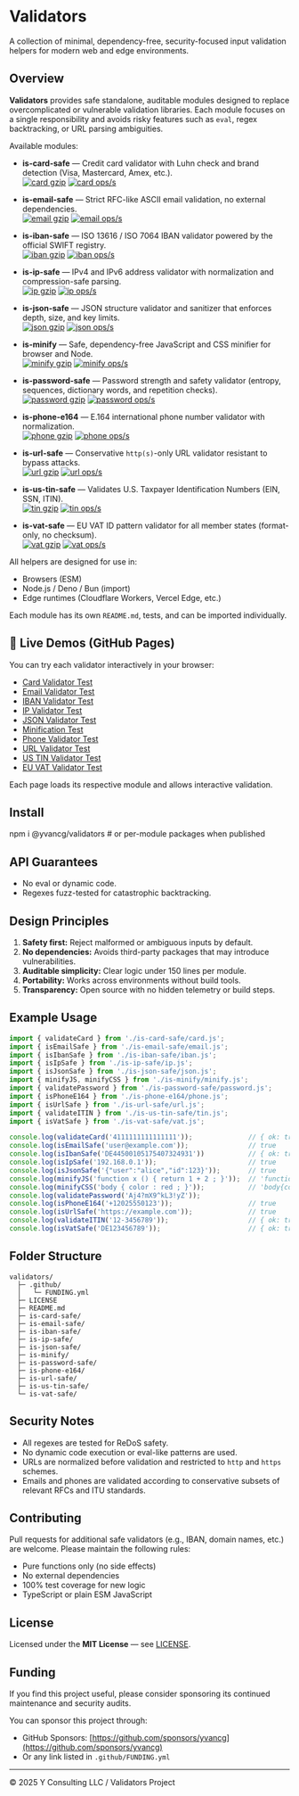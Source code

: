# Validators

A collection of minimal, dependency-free, security-focused input validation helpers for modern web and edge environments.

## Overview

**Validators** provides safe standalone, auditable modules designed to replace overcomplicated or vulnerable validation libraries. Each module focuses on a single responsibility and avoids risky features such as `eval`, regex backtracking, or URL parsing ambiguities.

Available modules:

- **is-card-safe** — Credit card validator with Luhn check and brand detection (Visa, Mastercard, Amex, etc.).  
  [![card gzip](https://img.shields.io/endpoint?url=https://raw.githubusercontent.com/yvancg/validators/main/metrics/card.js.json)](./metrics/card.js.json)
  [![card ops/s](https://img.shields.io/endpoint?url=https://raw.githubusercontent.com/yvancg/validators/main/bench/card.json)](./bench/card.json)

- **is-email-safe** — Strict RFC-like ASCII email validation, no external dependencies.  
  [![email gzip](https://img.shields.io/endpoint?url=https://raw.githubusercontent.com/yvancg/validators/main/metrics/email.js.json)](./metrics/email.js.json)
  [![email ops/s](https://img.shields.io/endpoint?url=https://raw.githubusercontent.com/yvancg/validators/main/bench/email.json)](./bench/email.json)

- **is-iban-safe** — ISO 13616 / ISO 7064 IBAN validator powered by the official SWIFT registry.  
  [![iban gzip](https://img.shields.io/endpoint?url=https://raw.githubusercontent.com/yvancg/validators/main/metrics/iban.js.json)](./metrics/iban.js.json)
  [![iban ops/s](https://img.shields.io/endpoint?url=https://raw.githubusercontent.com/yvancg/validators/main/bench/iban.json)](./bench/iban.json)

- **is-ip-safe** — IPv4 and IPv6 address validator with normalization and compression-safe parsing.  
  [![ip gzip](https://img.shields.io/endpoint?url=https://raw.githubusercontent.com/yvancg/validators/main/metrics/ip.js.json)](./metrics/ip.js.json)
  [![ip ops/s](https://img.shields.io/endpoint?url=https://raw.githubusercontent.com/yvancg/validators/main/bench/ip.json)](./bench/ip.json)

- **is-json-safe** — JSON structure validator and sanitizer that enforces depth, size, and key limits.  
  [![json gzip](https://img.shields.io/endpoint?url=https://raw.githubusercontent.com/yvancg/validators/main/metrics/json.js.json)](./metrics/json.js.json)
  [![json ops/s](https://img.shields.io/endpoint?url=https://raw.githubusercontent.com/yvancg/validators/main/bench/json.json)](./bench/json.json)

- **is-minify** — Safe, dependency-free JavaScript and CSS minifier for browser and Node.  
  [![minify gzip](https://img.shields.io/endpoint?url=https://raw.githubusercontent.com/yvancg/validators/main/metrics/minify.js.json)](./metrics/minify.js.json)
  [![minify ops/s](https://img.shields.io/endpoint?url=https://raw.githubusercontent.com/yvancg/validators/main/bench/minify.json)](./bench/minify.json)

- **is-password-safe** — Password strength and safety validator (entropy, sequences, dictionary words, and repetition checks).  
  [![password gzip](https://img.shields.io/endpoint?url=https://raw.githubusercontent.com/yvancg/validators/main/metrics/password.js.json)](./metrics/password.js.json)
  [![password ops/s](https://img.shields.io/endpoint?url=https://raw.githubusercontent.com/yvancg/validators/main/bench/password.json)](./bench/password.json)

- **is-phone-e164** — E.164 international phone number validator with normalization.  
  [![phone gzip](https://img.shields.io/endpoint?url=https://raw.githubusercontent.com/yvancg/validators/main/metrics/phone.js.json)](./metrics/phone.js.json)
  [![phone ops/s](https://img.shields.io/endpoint?url=https://raw.githubusercontent.com/yvancg/validators/main/bench/phone.json)](./bench/phone.json)

- **is-url-safe** — Conservative `http(s)`-only URL validator resistant to bypass attacks.  
  [![url gzip](https://img.shields.io/endpoint?url=https://raw.githubusercontent.com/yvancg/validators/main/metrics/url.js.json)](./metrics/url.js.json)
  [![url ops/s](https://img.shields.io/endpoint?url=https://raw.githubusercontent.com/yvancg/validators/main/bench/url.json)](./bench/url.json)

- **is-us-tin-safe** — Validates U.S. Taxpayer Identification Numbers (EIN, SSN, ITIN).   
  [![tin gzip](https://img.shields.io/endpoint?url=https://raw.githubusercontent.com/yvancg/validators/main/metrics/tin.js.json)](./metrics/tin.js.json)
  [![tin ops/s](https://img.shields.io/endpoint?url=https://raw.githubusercontent.com/yvancg/validators/main/bench/tin.json)](./bench/tin.json)

- **is-vat-safe** — EU VAT ID pattern validator for all member states (format-only, no checksum).  
  [![vat gzip](https://img.shields.io/endpoint?url=https://raw.githubusercontent.com/yvancg/validators/main/metrics/vat.js.json)](./metrics/vat.js.json)
  [![vat ops/s](https://img.shields.io/endpoint?url=https://raw.githubusercontent.com/yvancg/validators/main/bench/vat.json)](./bench/vat.json)

All helpers are designed for use in:
- Browsers (ESM)
- Node.js / Deno / Bun (import)
- Edge runtimes (Cloudflare Workers, Vercel Edge, etc.)

Each module has its own `README.md`, tests, and can be imported individually.

## 🔗 Live Demos (GitHub Pages)

You can try each validator interactively in your browser:

- [Card Validator Test](https://yvancg.github.io/validators/is-card-safe/card-test.html)
- [Email Validator Test](https://yvancg.github.io/validators/is-email-safe/email-test.html)
- [IBAN Validator Test](https://yvancg.github.io/validators/is-iban-safe/iban-test.html)
- [IP Validator Test](https://yvancg.github.io/validators/is-ip-safe/ip-test.html)
- [JSON Validator Test](https://yvancg.github.io/validators/is-json-safe/json-test.html)
- [Minification Test](https://yvancg.github.io/validators/is-minify/minify-test.html)
- [Phone Validator Test](https://yvancg.github.io/validators/is-phone-e164/phone-test.html)
- [URL Validator Test](https://yvancg.github.io/validators/is-url-safe/url-test.html)
- [US TIN Validator Test](https://yvancg.github.io/validators/is-us-tin-safe/tin-test.html)
- [EU VAT Validator Test](https://yvancg.github.io/validators/is-vat-safe/vat-test.html)

Each page loads its respective module and allows interactive validation.

## Install

npm i @yvancg/validators  # or per-module packages when published

## API Guarantees

- No eval or dynamic code.
- Regexes fuzz-tested for catastrophic backtracking.

## Design Principles

1. **Safety first:** Reject malformed or ambiguous inputs by default.
2. **No dependencies:** Avoids third-party packages that may introduce vulnerabilities.
3. **Auditable simplicity:** Clear logic under 150 lines per module.
4. **Portability:** Works across environments without build tools.
5. **Transparency:** Open source with no hidden telemetry or build steps.

## Example Usage

```js
import { validateCard } from './is-card-safe/card.js';
import { isEmailSafe } from './is-email-safe/email.js';
import { isIbanSafe } from './is-iban-safe/iban.js';
import { isIpSafe } from './is-ip-safe/ip.js';
import { isJsonSafe } from './is-json-safe/json.js';
import { minifyJS, minifyCSS } from './is-minify/minify.js';
import { validatePassword } from './is-password-safe/password.js';
import { isPhoneE164 } from './is-phone-e164/phone.js';
import { isUrlSafe } from './is-url-safe/url.js';
import { validateITIN } from './is-us-tin-safe/tin.js';
import { isVatSafe } from './is-vat-safe/vat.js';

console.log(validateCard('4111111111111111'));              // { ok: true, brand: 'visa', ... }
console.log(isEmailSafe('user@example.com'));               // true
console.log(isIbanSafe('DE44500105175407324931'))           // { ok: true, ... }
console.log(isIpSafe('192.168.0.1'));                       // true
console.log(isJsonSafe('{"user":"alice","id":123}'));       // true
console.log(minifyJS('function x () { return 1 + 2 ; }'));  // 'function x(){return 1+2;}'
console.log(minifyCSS('body { color : red ; }'));           // 'body{color:red;}'
console.log(validatePassword('Aj4?mX9^kL3!yZ'));						 // { ok: true, score: 3, entropyBits: 88, ... }
console.log(isPhoneE164('+12025550123'));                   // true
console.log(isUrlSafe('https://example.com'));              // true
console.log(validateITIN('12-3456789'));                    // { ok: true, type: 'ein', ... }
console.log(isVatSafe('DE123456789'));                      // { ok: true, country: 'DE', ... }
```

## Folder Structure

```
validators/
  ├─ .github/
  │   └─ FUNDING.yml
  ├─ LICENSE
  ├─ README.md
  ├─ is-card-safe/
  ├─ is-email-safe/
  ├─ is-iban-safe/
  ├─ is-ip-safe/
  ├─ is-json-safe/
  ├─ is-minify/
  ├─ is-password-safe/
  ├─ is-phone-e164/
  ├─ is-url-safe/
  ├─ is-us-tin-safe/
  └─ is-vat-safe/
```

## Security Notes

- All regexes are tested for ReDoS safety.
- No dynamic code execution or eval-like patterns are used.
- URLs are normalized before validation and restricted to `http` and `https` schemes.
- Emails and phones are validated according to conservative subsets of relevant RFCs and ITU standards.

## Contributing

Pull requests for additional safe validators (e.g., IBAN, domain names, etc.) are welcome. Please maintain the following rules:

- Pure functions only (no side effects)
- No external dependencies
- 100% test coverage for new logic
- TypeScript or plain ESM JavaScript

## License

Licensed under the **MIT License** — see [LICENSE](./LICENSE).

## Funding

If you find this project useful, please consider sponsoring its continued maintenance and security audits.

You can sponsor this project through:

- GitHub Sponsors: [https://github.com/sponsors/yvancg](https://github.com/sponsors/yvancg)
- Or any link listed in `.github/FUNDING.yml`

---

© 2025 Y Consulting LLC / Validators Project
